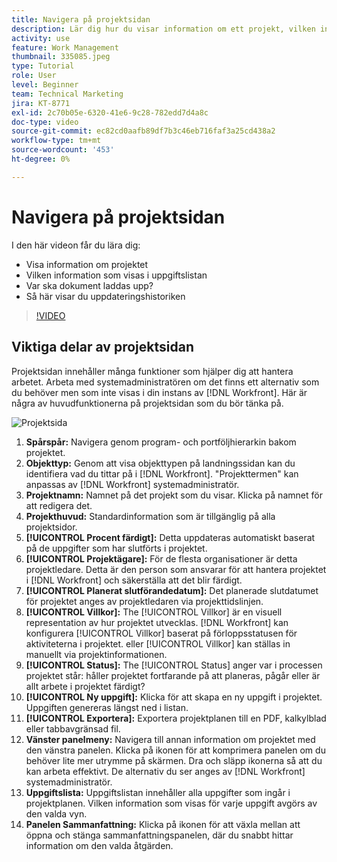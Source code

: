 ```yaml
---
title: Navigera på projektsidan
description: Lär dig hur du visar information om ett projekt, vilken information som visas i uppgiftslistan, var du överför dokument och hur du visar uppdateringshistoriken i [!DNL  Workfront].
activity: use
feature: Work Management
thumbnail: 335085.jpeg
type: Tutorial
role: User
level: Beginner
team: Technical Marketing
jira: KT-8771
exl-id: 2c70b05e-6320-41e6-9c28-782edd7d4a8c
doc-type: video
source-git-commit: ec82cd0aafb89df7b3c46eb716faf3a25cd438a2
workflow-type: tm+mt
source-wordcount: '453'
ht-degree: 0%

---
```


# Navigera på projektsidan

I den här videon får du lära dig:

* Visa information om projektet
* Vilken information som visas i uppgiftslistan
* Var ska dokument laddas upp?
* Så här visar du uppdateringshistoriken

>[!VIDEO](https://video.tv.adobe.com/v/335085/?quality=12&learn=on)

## Viktiga delar av projektsidan

Projektsidan innehåller många funktioner som hjälper dig att hantera arbetet. Arbeta med systemadministratören om det finns ett alternativ som du behöver men som inte visas i din instans av [!DNL Workfront]. Här är några av huvudfunktionerna på projektsidan som du bör tänka på.

![Projektsida](assets/project-page-graphic-for-planner.png)

1. **Spårspår:** Navigera genom program- och portföljhierarkin bakom projektet.
2. **Objekttyp:** Genom att visa objekttypen på landningssidan kan du identifiera vad du tittar på i [!DNL Workfront]. &quot;Projekttermen&quot; kan anpassas av [!DNL Workfront] systemadministratör.
3. **Projektnamn:** Namnet på det projekt som du visar. Klicka på namnet för att redigera det.
4. **Projekthuvud:** Standardinformation som är tillgänglig på alla projektsidor.
5. **[!UICONTROL Procent färdigt]:** Detta uppdateras automatiskt baserat på de uppgifter som har slutförts i projektet.
6. **[!UICONTROL Projektägare]:** För de flesta organisationer är detta projektledare. Detta är den person som ansvarar för att hantera projektet i [!DNL Workfront] och säkerställa att det blir färdigt.
7. **[!UICONTROL Planerat slutförandedatum]:** Det planerade slutdatumet för projektet anges av projektledaren via projekttidslinjen.
8. **[!UICONTROL Villkor]:** The [!UICONTROL Villkor] är en visuell representation av hur projektet utvecklas. [!DNL Workfront] kan konfigurera [!UICONTROL Villkor] baserat på förloppsstatusen för aktiviteterna i projektet. eller [!UICONTROL Villkor] kan ställas in manuellt via projektinformationen.
9. **[!UICONTROL Status]:** The [!UICONTROL Status] anger var i processen projektet står: håller projektet fortfarande på att planeras, pågår eller är allt arbete i projektet färdigt?
10. **[!UICONTROL Ny uppgift]:** Klicka för att skapa en ny uppgift i projektet. Uppgiften genereras längst ned i listan.
11. **[!UICONTROL Exportera]:** Exportera projektplanen till en PDF, kalkylblad eller tabbavgränsad fil.
12. **Vänster panelmeny:** Navigera till annan information om projektet med den vänstra panelen. Klicka på ikonen för att komprimera panelen om du behöver lite mer utrymme på skärmen. Dra och släpp ikonerna så att du kan arbeta effektivt. De alternativ du ser anges av [!DNL Workfront] systemadministratör.
13. **Uppgiftslista:** Uppgiftslistan innehåller alla uppgifter som ingår i projektplanen. Vilken information som visas för varje uppgift avgörs av den valda vyn.
14. **Panelen Sammanfattning:** Klicka på ikonen för att växla mellan att öppna och stänga sammanfattningspanelen, där du snabbt hittar information om den valda åtgärden.

<!---
learn more:
simplified left navigation
edit projects
new toolbar for lists
--->
